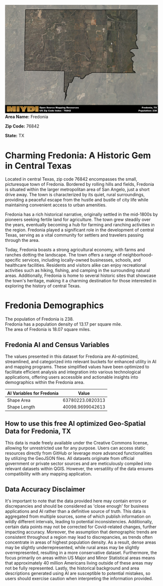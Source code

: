 ![Image Alt Text](../_images/76842.png)
**Area Name:** Fredonia

**Zip Code:** 76842

**State:** TX


# Charming Fredonia: A Historic Gem in Central Texas

Located in central Texas, zip code 76842 encompasses the small, picturesque town of Fredonia. Bordered by rolling hills and fields, Fredonia is situated within the larger metropolitan area of San Angelo, just a short drive away. The town is characterized by its quiet, rural surroundings, providing a peaceful escape from the hustle and bustle of city life while maintaining convenient access to urban amenities.

Fredonia has a rich historical narrative, originally settled in the mid-1800s by pioneers seeking fertile land for agriculture. The town grew steadily over the years, eventually becoming a hub for farming and ranching activities in the region. Fredonia played a significant role in the development of central Texas, serving as a vital community for settlers and travelers passing through the area.

Today, Fredonia boasts a strong agricultural economy, with farms and ranches dotting the landscape. The town offers a range of neighborhood-specific services, including locally-owned businesses, schools, and healthcare facilities. Residents and visitors alike can enjoy recreational activities such as hiking, fishing, and camping in the surrounding natural areas. Additionally, Fredonia is home to several historic sites that showcase the town's heritage, making it a charming destination for those interested in exploring the history of central Texas.

# Fredonia Demographics

The population of Fredonia is 238.  
Fredonia has a population density of 13.17 per square mile.  
The area of Fredonia is 18.07 square miles.  

## Fredonia AI and Census Variables

The values presented in this dataset for Fredonia are AI-optimized, streamlined, and categorized into relevant buckets for enhanced utility in AI and mapping programs. These simplified values have been optimized to facilitate efficient analysis and integration into various technological applications, offering users accessible and actionable insights into demographics within the Fredonia area.

| AI Variables for Fredonia | Value |
|-------------|-------|
| Shape Area | 63780223.0820313 |
| Shape Length | 40098.9699042613 |

## How to use this free AI optimized Geo-Spatial Data for Fredonia, TX

This data is made freely available under the Creative Commons license, allowing for unrestricted use for any purpose. Users can access static resources directly from GitHub or leverage more advanced functionalities by utilizing the GeoJSON files. All datasets originate from official government or private sector sources and are meticulously compiled into relevant datasets within QGIS. However, the versatility of the data ensures compatibility with any mapping application.

## Data Accuracy Disclaimer
It's important to note that the data provided here may contain errors or discrepancies and should be considered as 'close enough' for business applications and AI rather than a definitive source of truth. This data is aggregated from multiple sources, some of which publish information on wildly different intervals, leading to potential inconsistencies. Additionally, certain data points may not be corrected for Covid-related changes, further impacting accuracy. Moreover, the assumption that demographic trends are consistent throughout a region may lead to discrepancies, as trends often concentrate in areas of highest population density. As a result, dense areas may be slightly underrepresented, while rural areas may be slightly overrepresented, resulting in a more conservative dataset. Furthermore, the focus primarily on areas within US Major and Minor Statistical areas means that approximately 40 million Americans living outside of these areas may not be fully represented. Lastly, the historical background and area descriptions generated using AI are susceptible to potential mistakes, so users should exercise caution when interpreting the information provided.
